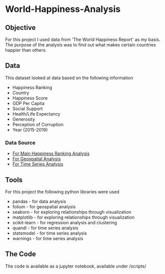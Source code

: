 # World-Happiness-Analysis
## Objective
  For this project I used data from 'The World Happiness Report' as my basis. The purpose of the analysis was to find out what makes certain countries happier than others.
## Data
  This dataset looked at data based on the following information
  * Happiness Ranking
  * Country
  * Happiness Score
  * GDP Per Capita
  * Social Support
  * Health/Life Expectancy
  * Generosity
  * Perception of Corruption
  * Year (2015-2019)
### Data Source
* [For Main Happiness Ranking Analysis](https://www.kaggle.com/datasets/unsdsn/world-happiness/ "For Main Happiness Ranking Analysis")
* [For Geospatial Analysis](https://datahub.io/core/geo-countries#resource-countries/ "For Geospatial Analysis")
* [For Time Series Analysis](https://data.nasdaq.com/data/ODA-imf-cross-country-macroeconomic-statistics/ "For Time Series Analysis")
## Tools
  For this project the following python libraries were used 
  * pandas - for data analysis
  * folium - for geospatial analysis
  * seaborn - for exploring relationships through visualization
  * matplotlib - for exploring relationships through visualization
  * scikit-learn - for regression analysis and clustering
  * quandl - for time series analysis
  * statsmodel - for time series analysis
  * warnings - for time series analysis
## The Code
  The code is available as a jupyter notebook, available under /scripts/
    
